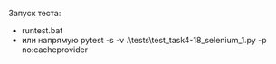 
Запуск теста: 
- runtest.bat
- или напрямую pytest -s -v .\tests\test_task4-18_selenium_1.py -p no:cacheprovider
